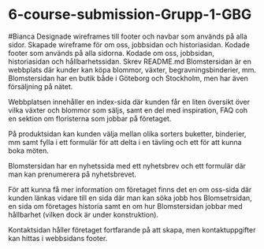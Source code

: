 # 6-course-submission-Grupp-1-GBG

#Bianca
Designade wireframes till footer och navbar som används på alla sidor.
Skapade wireframe för om oss, jobbsidan och historiasidan.
Kodade footer som används på alla sidorna.
Kodade om oss, jobbsidan, historiasidan och hållbarhetssidan.
Skrev README.md
Blomstersidan är en webbplats där kunder kan köpa blommor, växter, begravningsbinderier, mm. Blomstersidan har en butik både i Göteborg och Stockholm, men har även försäljning på nätet.  

Webbplatsen innehåller en index-sida där kunden får en liten översikt över vilka växter och blommor som säljs, samt en del med inspiration, FAQ coh en sektion om floristerna som jobbar på företaget.  

På produktsidan kan kunden välja mellan olika sorters buketter, binderier, mm samt fylla i ett formulär för att delta i en tävling och ett för att kunna boka möten.  

Blomstersidan har en nyhetssida med ett nyhetsbrev och ett formulär där man kan prenumerera på nyhetsbrevet.  

För att kunna få mer information om företaget finns det en om oss-sida där kunden länkas vidare till en sida där man kan söka jobb hos Blomsetrsidan, en sida om företages historia samt en om hur Blomstersidan jobbar med hållbarhet (vilken dock är under konstruktion).  

Kontaktsidan håller företaget fortfarande på att skapa, men kontaktuppgifter kan hittas i webbsidans footer. 
